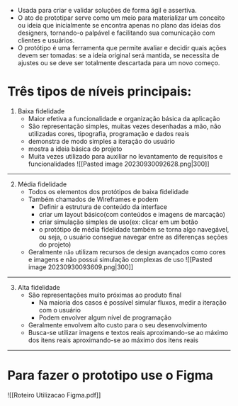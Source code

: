 - Usada para criar e validar soluções de forma ágil e assertiva. 
- O ato de prototipar serve como um meio para materializar um conceito ou ideia que inicialmente se encontra apenas no plano das ideias dos designers, tornando-o palpável e facilitando sua comunicação com clientes e usuários.
- O protótipo é uma ferramenta que permite avaliar e decidir quais ações devem ser tomadas: se a ideia original será mantida, se necessita de ajustes ou se deve ser totalmente descartada para um novo começo.
# Três tipos de níveis principais:
1. Baixa fidelidade
	- Maior efetiva a funcionalidade e organização básica da aplicação
	- São representação simples, muitas vezes desenhadas a mão, não utilizadas cores, tipografia, programação e dados reais
	- demonstra de modo simples a iteração do usuário
	- mostra a ideia básica do projeto
	- Muita vezes utilizado para auxiliar no levantamento de requisitos e funcionalidades
![[Pasted image 20230930092628.png|300]]
---
2. Média fidelidade
	- Todos os elementos dos protótipos de baixa fidelidade
	- Também chamados de Wireframes e podem
		- Definir a estrutura de conteúdo da interface
		- criar um layout básico(com conteúdos e imagens de marcação)
		- criar simulação simples de uso(ex: clicar em um botão
		- o protótipo de média fidelidade também se torna algo navegável, ou seja, o usuário consegue navegar  entre as diferenças seções do projeto)
	- Geralmente ``não`` utilizam recursos de design avançados como cores e imagens e não possui simulação complexas de uso
	![[Pasted image 20230930093609.png|300]]
---
3. Alta fidelidade
	- São representações muito próximas ao produto final
		- Na maioria dos casos é possível simular fluxos, medir a iteração com o usuário
		- Podem envolver algum nível de programação
	- Geralmente envolvem alto custo para o seu desenvolvimento
	- Busca-se utilizar imagens e textos reais aproximando-se ao máximo dos itens reais aproximando-se ao máximo dos itens reais
---
# Para fazer o prototipo use o Figma
![[Roteiro Utilizacao Figma.pdf]]

